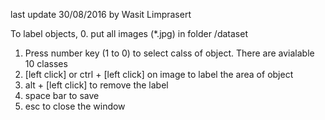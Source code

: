 last update 30/08/2016
by Wasit Limprasert

To label objects,
0. put all images (*.jpg) in folder /dataset
1. Press number key (1 to 0) to select calss of object. There are avialable 10 classes
2. [left click] or ctrl + [left click] on image to label the area of object
3. alt + [left click] to remove the label
4. space bar to save
5. esc to close the window